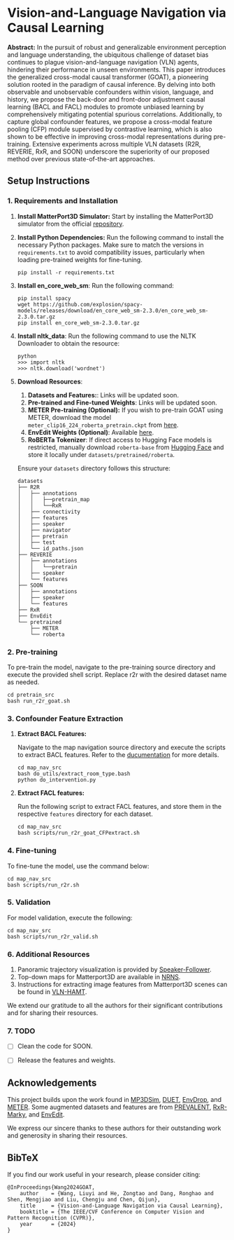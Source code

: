 # Vision-and-Language Navigation via Causal Learning
**Abstract:** In the pursuit of robust and generalizable environment perception and language understanding, the ubiquitous challenge of dataset bias continues to plague vision-and-language navigation (VLN) agents, hindering their performance in unseen environments. This paper introduces the generalized cross-modal causal transformer (GOAT), a pioneering solution rooted in the paradigm of causal inference. By delving into both observable and unobservable confounders within vision, language, and history, we propose the back-door and front-door adjustment causal learning (BACL and FACL) modules to promote unbiased learning by comprehensively mitigating potential spurious correlations. 
Additionally, to capture global confounder features, we propose a cross-modal feature pooling (CFP) module supervised by contrastive learning, which is also shown to be effective in improving cross-modal representations during pre-training. Extensive experiments across multiple VLN datasets (R2R, REVERIE, RxR, and SOON) underscore the superiority of our proposed method over previous state-of-the-art approaches.


## Setup Instructions

### 1. Requirements and Installation

1. **Install MatterPort3D Simulator:** Start by installing the MatterPort3D simulator from the official [repository](https://github.com/peteanderson80/Matterport3DSimulator).

2. **Install Python Dependencies:** Run the following command to install the necessary Python packages. Make sure to match the versions in `requirements.txt` to avoid compatibility issues, particularly when loading pre-trained weights for fine-tuning.
    ```setup
    pip install -r requirements.txt
    ```
3. **Install en_core_web_sm**: Run the following command:
    ```setup
    pip install spacy
    wget https://github.com/explosion/spacy-models/releases/download/en_core_web_sm-2.3.0/en_core_web_sm-2.3.0.tar.gz
    pip install en_core_web_sm-2.3.0.tar.gz
    ```
3. **Install nltk_data**: Run the following command to use the NLTK Downloader to obtain the resource:
    ```setup
    python
    >>> import nltk
    >>> nltk.download('wordnet')
    ```
3. **Download Resources**:
    1. **Datasets and Features:**: Links will be updated soon.
    2. **Pre-trained and Fine-tuned Weights**: Links will be updated soon.
    3. **METER Pre-training (Optional):** If you wish to pre-train GOAT using METER, download the model `meter_clip16_224_roberta_pretrain.ckpt` from [here](https://github.com/zdou0830/METER).
    4. **EnvEdit Weights (Optional)**: Available [here](https://github.com/jialuli-luka/EnvEdit).
    5. **RoBERTa Tokenizer**: If direct access to Hugging Face models is restricted, manually download `roberta-base` from [Hugging Face](https://huggingface.co/FacebookAI/roberta-base/tree/main) and store it locally under `datasets/pretrained/roberta`.

    Ensure your `datasets` directory follows this structure:
    ```
    datasets
    ├── R2R
    │   ├── annotations
    │   │   ├──pretrain_map
    │   │   └──RxR
    │   ├── connectivity
    │   ├── features
    │   ├── speaker
    │   ├── navigator
    │   ├── pretrain
    │   ├── test
    │   └── id_paths.json
    ├── REVERIE
    │   ├── annotations
    │   │   └──pretrain
    │   ├── speaker
    │   └── features
    ├── SOON
    │   ├── annotations
    │   ├── speaker
    │   └── features
    ├── RxR
    ├── EnvEdit
    └── pretrained
        ├── METER
        └── roberta

    ```

### 2. Pre-training

To pre-train the model, navigate to the pre-training source directory and execute the provided shell script. Replace r2r with the desired dataset name as needed.
```pre-train
cd pretrain_src
bash run_r2r_goat.sh
```

### 3. Confounder Feature Extraction
1) **Extract BACL Features:**

    Navigate to the map navigation source directory and execute the scripts to extract BACL features. Refer to the [ducumentation](map_nav_src/do_utils/README.md) for more details.

    ``` BACL
    cd map_nav_src
    bash do_utils/extract_room_type.bash
    python do_intervention.py
    ```

2) **Extract FACL features:**

    Run the following script to extract FACL features, and store them in the respective `features` directory for each dataset.
    ``` cfp
    cd map_nav_src
    bash scripts/run_r2r_goat_CFPextract.sh
    ```

### 4. Fine-tuning
To fine-tune the model, use the command below:
``` fine-tune
cd map_nav_src
bash scripts/run_r2r.sh
```

### 5. Validation
For model validation, execute the following:
``` valid
cd map_nav_src
bash scripts/run_r2r_valid.sh
```

### 6. Additional Resources
1) Panoramic trajectory visualization is provided by [Speaker-Follower](https://gist.github.com/ronghanghu/d250f3a997135c667b114674fc12edae).
2) Top-down maps for Matterport3D are available in [NRNS](https://github.com/meera1hahn/NRNS).
3) Instructions for extracting image features from Matterport3D scenes can be found in [VLN-HAMT](https://github.com/cshizhe/VLN-HAMT).

We extend our gratitude to all the authors for their significant contributions and for sharing their resources.

### 7. TODO
- [ ] Clean the code for SOON.
- [ ] Release the features and weights.


## Acknowledgements
This project builds upon the work found in [MP3DSim](https://github.com/peteanderson80/Matterport3DSimulator), [DUET](https://github.com/cshizhe/VLN-DUET), [EnvDrop](https://github.com/airsplay/R2R-EnvDrop), and [METER](https://github.com/zdou0830/METER). Some augmented datasets and features are from [PREVALENT](https://github.com/weituo12321/PREVALENT), [RxR-Marky](https://github.com/google-research-datasets/RxR/tree/main/marky-mT5), and [EnvEdit](https://github.com/jialuli-luka/EnvEdit).

We express our sincere thanks to these authors for their outstanding work and generosity in sharing their resources.

## BibTeX
If you find our work useful in your research, please consider citing:
```
@InProceedings{Wang2024GOAT,
    author    = {Wang, Liuyi and He, Zongtao and Dang, Ronghao and Shen, Mengjiao and Liu, Chengju and Chen, Qijun},
    title     = {Vision-and-Language Navigation via Causal Learning},
    booktitle = {The IEEE/CVF Conference on Computer Vision and Pattern Recognition (CVPR)},
    year      = {2024}
}
```